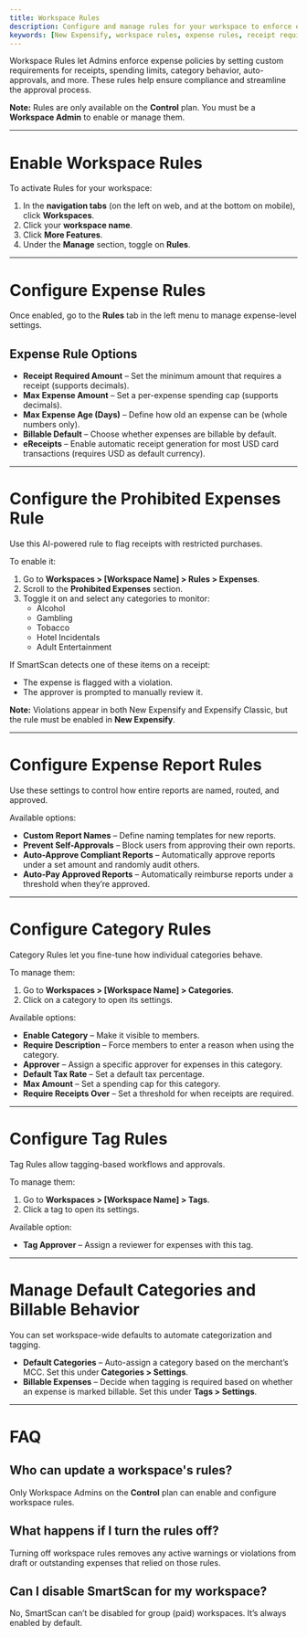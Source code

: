 ```yaml
---
title: Workspace Rules
description: Configure and manage rules for your workspace to enforce expense policies and automate compliance.
keywords: [New Expensify, workspace rules, expense rules, receipt requirements, category rules, self-approvals, prohibited expenses, disable Smartscan]
---
```


Workspace Rules let Admins enforce expense policies by setting custom requirements for receipts, spending limits, category behavior, auto-approvals, and more. These rules help ensure compliance and streamline the approval process.

**Note:** Rules are only available on the **Control** plan. You must be a **Workspace Admin** to enable or manage them.

---

# Enable Workspace Rules

To activate Rules for your workspace:

1. In the **navigation tabs** (on the left on web, and at the bottom on mobile), click **Workspaces**.
2. Click your **workspace name**.
3. Click **More Features**.
4. Under the **Manage** section, toggle on **Rules**.

---

# Configure Expense Rules

Once enabled, go to the **Rules** tab in the left menu to manage expense-level settings.

## Expense Rule Options

- **Receipt Required Amount** – Set the minimum amount that requires a receipt (supports decimals).
- **Max Expense Amount** – Set a per-expense spending cap (supports decimals).
- **Max Expense Age (Days)** – Define how old an expense can be (whole numbers only).
- **Billable Default** – Choose whether expenses are billable by default.
- **eReceipts** – Enable automatic receipt generation for most USD card transactions (requires USD as default currency).

---

# Configure the Prohibited Expenses Rule

Use this AI-powered rule to flag receipts with restricted purchases.

To enable it:

1. Go to **Workspaces > [Workspace Name] > Rules > Expenses**.
2. Scroll to the **Prohibited Expenses** section.
3. Toggle it on and select any categories to monitor:
   - Alcohol
   - Gambling
   - Tobacco
   - Hotel Incidentals
   - Adult Entertainment

If SmartScan detects one of these items on a receipt:
- The expense is flagged with a violation.
- The approver is prompted to manually review it.

**Note:** Violations appear in both New Expensify and Expensify Classic, but the rule must be enabled in **New Expensify**.

---

# Configure Expense Report Rules

Use these settings to control how entire reports are named, routed, and approved.

Available options:

- **Custom Report Names** – Define naming templates for new reports.
- **Prevent Self-Approvals** – Block users from approving their own reports.
- **Auto-Approve Compliant Reports** – Automatically approve reports under a set amount and randomly audit others.
- **Auto-Pay Approved Reports** – Automatically reimburse reports under a threshold when they’re approved.

---

# Configure Category Rules

Category Rules let you fine-tune how individual categories behave.

To manage them:

1. Go to **Workspaces > [Workspace Name] > Categories**.
2. Click on a category to open its settings.

Available options:

- **Enable Category** – Make it visible to members.
- **Require Description** – Force members to enter a reason when using the category.
- **Approver** – Assign a specific approver for expenses in this category.
- **Default Tax Rate** – Set a default tax percentage.
- **Max Amount** – Set a spending cap for this category.
- **Require Receipts Over** – Set a threshold for when receipts are required.

---

# Configure Tag Rules

Tag Rules allow tagging-based workflows and approvals.

To manage them:

1. Go to **Workspaces > [Workspace Name] > Tags**.
2. Click a tag to open its settings.

Available option:

- **Tag Approver** – Assign a reviewer for expenses with this tag.

---

# Manage Default Categories and Billable Behavior

You can set workspace-wide defaults to automate categorization and tagging.

- **Default Categories** – Auto-assign a category based on the merchant’s MCC. Set this under **Categories > Settings**.
- **Billable Expenses** – Decide when tagging is required based on whether an expense is marked billable. Set this under **Tags > Settings**.

---

# FAQ

## Who can update a workspace's rules?

Only Workspace Admins on the **Control** plan can enable and configure workspace rules.

## What happens if I turn the rules off?

Turning off workspace rules removes any active warnings or violations from draft or outstanding expenses that relied on those rules.

## Can I disable SmartScan for my workspace?

No, SmartScan can’t be disabled for group (paid) workspaces. It’s always enabled by default.

